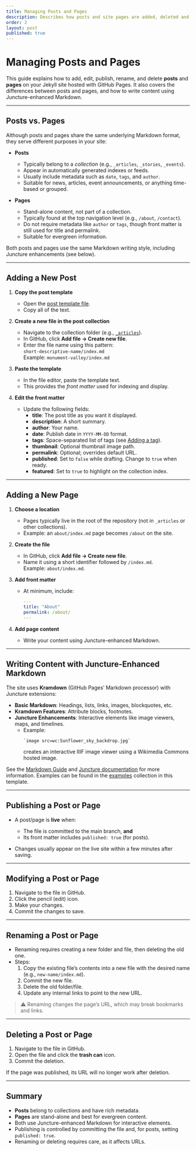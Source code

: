 ```yaml
---
title: Managing Posts and Pages
description: Describes how posts and site pages are added, deleted and modified.
order: 2
layout: post
published: true
---
```


# Managing Posts and Pages

This guide explains how to add, edit, publish, rename, and delete **posts** and **pages** on your Jekyll site hosted with GitHub Pages. It also covers the differences between posts and pages, and how to write content using Juncture-enhanced Markdown.

---

## Posts vs. Pages

Although posts and pages share the same underlying Markdown format, they serve different purposes in your site:

- **Posts**
  - Typically belong to a *collection* (e.g., `_articles`, `_stories`, `_events`).
  - Appear in automatically generated indexes or feeds.
  - Usually include metadata such as `date`, `tags`, and `author`.
  - Suitable for news, articles, event announcements, or anything time-based or grouped.

- **Pages**
  - Stand-alone content, not part of a collection.
  - Typically found at the top navigation level (e.g., `/about`, `/contact`).
  - Do not require metadata like `author` or `tags`, though front matter is still used for title and permalink.
  - Suitable for evergreen information.

Both posts and pages use the same Markdown writing style, including Juncture enhancements (see below).

---

## Adding a New Post

1. **Copy the post template**
   - Open the [post template file](https://raw.githubusercontent.com/juncture-digital/template/main/_admin/template/index.md).
   - Copy all of the text.

2. **Create a new file in the post collection**
   - Navigate to the collection folder (e.g., [`_articles`](_articles)).
   - In GitHub, click **Add file → Create new file**.
   - Enter the file name using this pattern:  
     `short-descriptive-name/index.md`  
     Example: `monument-valley/index.md`

3. **Paste the template**
   - In the file editor, paste the template text.
   - This provides the *front matter* used for indexing and display.

4. **Edit the front matter**
   - Update the following fields:
     - **title**: The post title as you want it displayed.
     - **description**: A short summary.
     - **author**: Your name.
     - **date**: Publish date in `YYYY-MM-DD` format.
     - **tags**: Space-separated list of tags (see [Adding a tag](add-tag)).
     - **thumbnail**: Optional thumbnail image path.
     - **permalink**: Optional; overrides default URL.
     - **published**: Set to `false` while drafting. Change to `true` when ready.
     - **featured**: Set to `true` to highlight on the collection index.

---

## Adding a New Page

1. **Choose a location**
   - Pages typically live in the root of the repository (not in `_articles` or other collections).
   - Example: an `about/index.md` page becomes `/about` on the site.

2. **Create the file**
   - In GitHub, click **Add file → Create new file**.
   - Name it using a short identifier followed by `/index.md`.  
     Example: `about/index.md`.

3. **Add front matter**
   - At minimum, include:
     ```yaml
     ---
     title: "About"
     permalink: /about/
     ---
     ```

4. **Add page content**
   - Write your content using Juncture-enhanced Markdown.

---

## Writing Content with Juncture-Enhanced Markdown

The site uses **Kramdown** (GitHub Pages’ Markdown processor) with Juncture extensions:

- **Basic Markdown**: Headings, lists, links, images, blockquotes, etc.
- **Kramdown Features**: Attribute blocks, footnotes.
- **Juncture Enhancements**: Interactive elements like image viewers, maps, and timelines.
  - Example:  
    ```juncture
    `image src=wc:Sunflower_sky_backdrop.jpg`
    ```
    creates an interactive IIIF image viewer using a Wikimedia Commons hosted image.

See the [Markdown Guide](markdown-guide) and [Juncture documentation](https://www.junctire-digital.io) for more information.  Examples can be found in the [examples](/examples) collection in this template.

---

## Publishing a Post or Page

- A post/page is **live** when:
  - The file is committed to the main branch, **and**
  - Its front matter includes `published: true` (for posts).

- Changes usually appear on the live site within a few minutes after saving.

---

## Modifying a Post or Page

1. Navigate to the file in GitHub.
2. Click the pencil (edit) icon.
3. Make your changes.
4. Commit the changes to save.

---

## Renaming a Post or Page

- Renaming requires creating a new folder and file, then deleting the old one.
- Steps:
  1. Copy the existing file’s contents into a new file with the desired name (e.g., `new-name/index.md`).
  2. Commit the new file.
  3. Delete the old folder/file.
  4. Update any internal links to point to the new URL.

> ⚠️ Renaming changes the page’s URL, which may break bookmarks and links.

---

## Deleting a Post or Page

1. Navigate to the file in GitHub.
2. Open the file and click the **trash can** icon.
3. Commit the deletion.

If the page was published, its URL will no longer work after deletion.

---

## Summary

- **Posts** belong to collections and have rich metadata.  
- **Pages** are stand-alone and best for evergreen content.  
- Both use Juncture-enhanced Markdown for interactive elements.  
- Publishing is controlled by committing the file and, for posts, setting `published: true`.  
- Renaming or deleting requires care, as it affects URLs.
